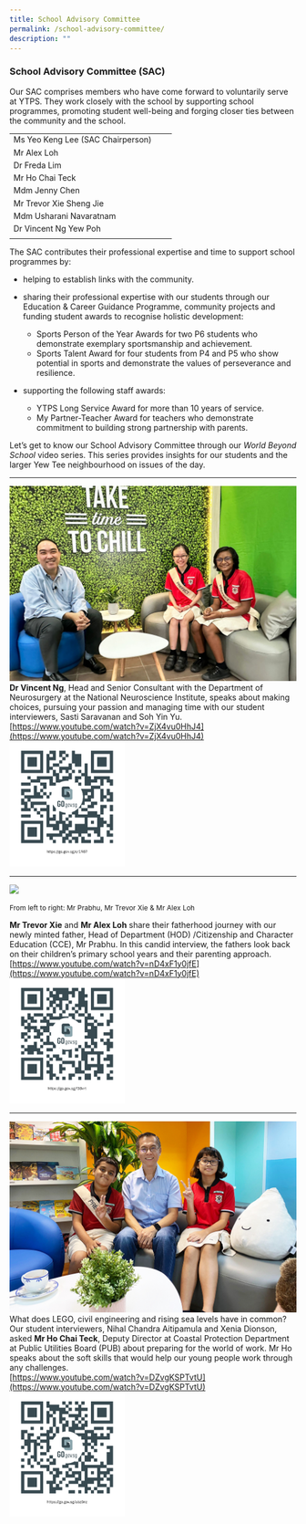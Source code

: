 ```yaml
---
title: School Advisory Committee
permalink: /school-advisory-committee/
description: ""
---
```

### School Advisory Committee (SAC)

Our SAC comprises members who have come forward to voluntarily serve at YTPS. They work closely with the school by supporting school programmes, promoting student well-being and forging closer ties between the community and the school.



| |  |  |
| -------- | -------- | -------- |
|Ms Yeo Keng Lee (SAC Chairperson)|||
|Mr Alex Loh  |    |   |
|Dr Freda Lim  |    |   |
|Mr Ho Chai Teck  |    |   |
|Mdm Jenny Chen  |    |   |
|Mr Trevor Xie Sheng Jie  |    |   |
|Mdm Usharani Navaratnam |    |   |
|Dr Vincent Ng Yew Poh |    |   |
||||

The SAC contributes their professional expertise and time to support school programmes by:<br>
* helping to establish links with the community.<br>
* sharing their professional expertise with our students through our Education &amp; Career Guidance Programme, community projects and funding student awards to recognise holistic development:<br>
  * Sports Person of the Year Awards for two P6 students who demonstrate exemplary sportsmanship and achievement.<br>
  * Sports Talent Award for four students from P4 and P5 who show potential in sports and demonstrate the values of perseverance and resilience.<br> 

* supporting the following staff awards:<br>
  * YTPS Long Service Award for more than 10 years of service. <br> 
  * My Partner-Teacher Award for teachers who demonstrate commitment to building strong partnership with parents.<br>
 
 Let’s get to know our School Advisory Committee through our *World Beyond School* video series. This series provides insights for our students and the larger Yew Tee neighbourhood on issues of the day. <br>
<hr>

![](/images/sac%202023%2002.JPG)
**Dr Vincent Ng**, Head and Senior Consultant with the Department of Neurosurgery at the National Neuroscience Institute, speaks about making choices, pursuing your passion and managing time with our student interviewers, Sasti Saravanan and Soh Yin Yu.
[https://www.youtube.com/watch?v=ZjX4vu0HhJ4](https://www.youtube.com/watch?v=ZjX4vu0HhJ4)
<img style="width:40%" src="/images/dr%20vincent%20ng%20qr%20code.png">
<hr>

![](/images/sac%202023%2001.jpg)
<p style="font-size: 12px;">From left to right: Mr Prabhu, Mr Trevor Xie &amp; Mr Alex Loh</p>

**Mr Trevor Xie** and **Mr Alex Loh** share their fatherhood journey with our newly minted father, Head of Department (HOD) /Citizenship and Character Education (CCE), Mr Prabhu. In this candid interview, the fathers look back on their children’s primary school years and their parenting approach.<br>
[https://www.youtube.com/watch?v=nD4xF1y0jfE](https://www.youtube.com/watch?v=nD4xF1y0jfE)
<img style="width:40%" src="/images/mr%20alex%20loh%20and%20mr%20trevor%20xie%20qr%20code.png">
<hr>

![](/images/sac%202023%2003.JPG)
What does LEGO, civil engineering and rising sea levels have in common? Our student interviewers, Nihal Chandra Aitipamula and Xenia Dionson, asked **Mr Ho Chai Teck**, Deputy Director at Coastal Protection Department at Public Utilities Board (PUB) about preparing for the world of work. Mr Ho speaks about the soft skills that would help our young people work through any challenges.<br>
[https://www.youtube.com/watch?v=DZvgKSPTvtU](https://www.youtube.com/watch?v=DZvgKSPTvtU)
<img style="width:40%" src="/images/mr%20ho%20chai%20teck%20qr%20code.png">